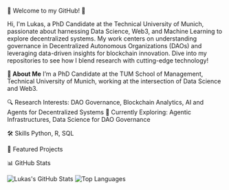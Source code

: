 👋 Welcome to my GitHub! 🚀

Hi, I'm Lukas, a PhD Candidate at the Technical University of Munich, passionate about harnessing Data Science, Web3, and Machine Learning to explore decentralized systems. My work centers on understanding governance in Decentralized Autonomous Organizations (DAOs) and leveraging data-driven insights for blockchain innovation. Dive into my repositories to see how I blend research with cutting-edge technology!

**📖 About Me**
I’m a PhD Candidate at the TUM School of Management, Technical University of Munich, working at the intersection of Data Science and Web3. 

🔍 Research Interests: DAO Governance, Blockchain Analytics, AI and Agents for Decentralized Systems
🌱 Currently Exploring: Agentic Infrastructures, Data Science for DAO Governance


🛠️ Skills
Python, R, SQL

🚀 Featured Projects


📊 GitHub Stats

![Lukas's GitHub Stats](https://github-readme-stats.vercel.app/api?username=hash00x1&show_icons=true&theme=radical&count_private=true)
![Top Languages](https://github-readme-stats.vercel.app/api/top-langs/?username=hash00x1&layout=compact&theme=radical)
